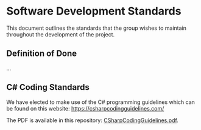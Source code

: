 # Software Development Standards

This document outlines the standards that the group wishes to maintain throughout the development of the project.

## Definition of Done

...

## C# Coding Standards

We have elected to make use of the C# programming guidelines which can be found on this website: https://csharpcodingguidelines.com/ 

The PDF is available in this repository: [CSharpCodingGuidelines.pdf](CSharpCodingGuidelines.pdf).
